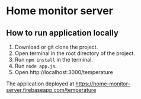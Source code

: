 # Home monitor server

## How to run application locally

1. Download or git clone the project.
2. Open terminal in the root directory of the project.
3. Run `npm install` in the terminal.
4. Run `node app.js`.
5. Open http://localhost:3000/temperature


The application deployed at https://home-monitor-server.firebaseapp.com/temperature